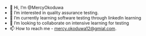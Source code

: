 - 👋 Hi, I’m @MercyOkoduwa
- 👀 I’m interested in quality assurance testing.
- 🌱 I’m currently learning software testing through linkedln learning
- 💞️ I’m looking to collaborate on intensive learning for testing
- 📫 How to reach me - mercy.okoduwa12@gmial.com.

<!---
MercyOkoduwa/MercyOkoduwa is a ✨ special ✨ repository because its `README.md` (this file) appears on your GitHub profile.
You can click the Preview link to take a look at your changes.
--->

